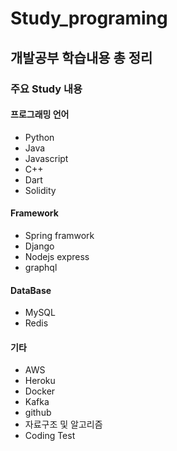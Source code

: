 # Study_programing

## 개발공부 학습내용 총 정리
### 주요 Study 내용    

#### 프로그래밍 언어
- Python
- Java
- Javascript
- C++
- Dart
- Solidity

#### Framework
- Spring framwork
- Django
- Nodejs express
- graphql

#### DataBase
- MySQL
- Redis

#### 기타
- AWS
- Heroku
- Docker
- Kafka
- github
- 자료구조 및 알고리즘
- Coding Test
